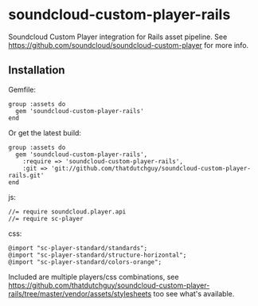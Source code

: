 soundcloud-custom-player-rails
==============================

Soundcloud Custom Player integration for Rails asset pipeline.
See https://github.com/soundcloud/soundcloud-custom-player for more info.

Installation
------------

Gemfile:

    group :assets do
      gem 'soundcloud-custom-player-rails'
    end

Or get the latest build:

    group :assets do
      gem 'soundcloud-custom-player-rails',
        :require => 'soundcloud-custom-player-rails',
        :git => 'git://github.com/thatdutchguy/soundcloud-custom-player-rails.git'
    end

js:

    //= require soundcloud.player.api
    //= require sc-player

css:

    @import "sc-player-standard/standards";
    @import "sc-player-standard/structure-horizontal";
    @import "sc-player-standard/colors-orange";

Included are multiple players/css combinations, see https://github.com/thatdutchguy/soundcloud-custom-player-rails/tree/master/vendor/assets/stylesheets too see what's available.